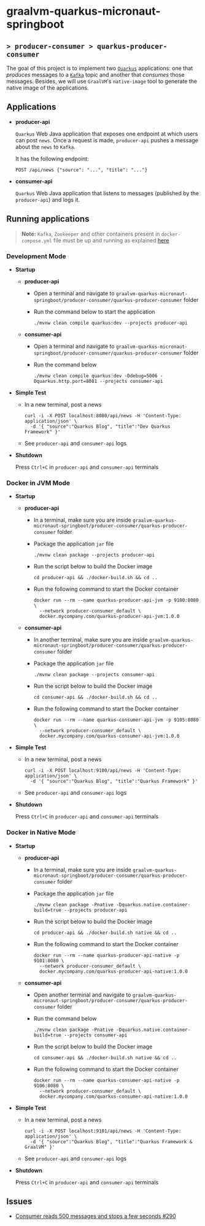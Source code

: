 # graalvm-quarkus-micronaut-springboot
## `> producer-consumer > quarkus-producer-consumer`

The goal of this project is to implement two [`Quarkus`](https://quarkus.io/) applications: one that _produces_ messages to a [`Kafka`](https://kafka.apache.org/) topic and another that _consumes_ those messages. Besides, we will use `GraalVM`'s `native-image` tool to generate the native image of the applications.

## Applications

- **producer-api**

  `Quarkus` Web Java application that exposes one endpoint at which users can post `news`. Once a request is made, `producer-api` pushes a message about the `news` to `Kafka`.

  It has the following endpoint:
  ```
  POST /api/news {"source": "...", "title": "..."}
  ```

- **consumer-api**

  `Quarkus` Web Java application that listens to messages (published by the `producer-api`) and logs it.

## Running applications

> **Note:** `Kafka`, `Zookeeper` and other containers present in `docker-compose.yml` file must be up and running as explained [here](https://github.com/ivangfr/graalvm-quarkus-micronaut-springboot/tree/master/producer-consumer#start-environment)

### Development Mode

- **Startup**

  - **producer-api**

    - Open a terminal and navigate to `graalvm-quarkus-micronaut-springboot/producer-consumer/quarkus-producer-consumer` folder

    - Run the command below to start the application
      ```
      ./mvnw clean compile quarkus:dev --projects producer-api
      ```

  - **consumer-api**

    - Open a terminal and navigate to `graalvm-quarkus-micronaut-springboot/producer-consumer/quarkus-producer-consumer` folder

    - Run the command below
      ```
      ./mvnw clean compile quarkus:dev -Ddebug=5006 -Dquarkus.http.port=8081 --projects consumer-api
      ```

- **Simple Test**

  - In a new terminal, post a news
    ```
    curl -i -X POST localhost:8080/api/news -H 'Content-Type: application/json' \
      -d '{ "source":"Quarkus Blog", "title":"Dev Quarkus Framework" }'
    ```
  - See `producer-api` and `consumer-api` logs

- **Shutdown**

  Press `Ctrl+C` in `producer-api` and `consumer-api` terminals

### Docker in JVM Mode

- **Startup**

  - **producer-api**

    - In a terminal, make sure you are inside `graalvm-quarkus-micronaut-springboot/producer-consumer/quarkus-producer-consumer` folder

    - Package the application `jar` file
      ```
      ./mvnw clean package --projects producer-api
      ```

    - Run the script below to build the Docker image
      ```
      cd producer-api && ./docker-build.sh && cd ..
      ```

    - Run the following command to start the Docker container
      ```
      docker run --rm --name quarkus-producer-api-jvm -p 9100:8080 \
        --network producer-consumer_default \
        docker.mycompany.com/quarkus-producer-api-jvm:1.0.0
      ```

  - **consumer-api**

    - In another terminal, make sure you are inside `graalvm-quarkus-micronaut-springboot/producer-consumer/quarkus-producer-consumer` folder

    - Package the application `jar` file
      ```
      ./mvnw clean package --projects consumer-api
      ```

    - Run the script below to build the Docker image
      ```
      cd consumer-api && ./docker-build.sh && cd ..
      ```

    - Run the following command to start the Docker container
      ```
      docker run --rm --name quarkus-consumer-api-jvm -p 9105:8080 \
        --network producer-consumer_default \
        docker.mycompany.com/quarkus-consumer-api-jvm:1.0.0
      ```

- **Simple Test**

  - In a new terminal, post a news
    ```
    curl -i -X POST localhost:9100/api/news -H 'Content-Type: application/json' \
      -d '{ "source":"Quarkus Blog", "title":"Quarkus Framework" }'
    ```
  - See `producer-api` and `consumer-api` logs

- **Shutdown**

  Press `Ctrl+C` in `producer-api` and `consumer-api` terminals


### Docker in Native Mode

- **Startup**

  - **producer-api**

    - In a terminal, make sure you are inside `graalvm-quarkus-micronaut-springboot/producer-consumer/quarkus-producer-consumer` folder

    - Package the application `jar` file
      ```
      ./mvnw clean package -Pnative -Dquarkus.native.container-build=true --projects producer-api
      ```

    - Run the script below to build the Docker image
      ```
      cd producer-api && ./docker-build.sh native && cd ..
      ```

    - Run the following command to start the Docker container
      ```
      docker run --rm --name quarkus-producer-api-native -p 9101:8080 \
        --network producer-consumer_default \
        docker.mycompany.com/quarkus-producer-api-native:1.0.0
      ```

  - **consumer-api**

    - Open another terminal and navigate to `graalvm-quarkus-micronaut-springboot/producer-consumer/quarkus-producer-consumer` folder

    - Run the command below
      ```
      ./mvnw clean package -Pnative -Dquarkus.native.container-build=true --projects consumer-api
      ```

    - Run the script below to build the Docker image
      ```
      cd consumer-api && ./docker-build.sh native && cd ..
      ```

    - Run the following command to start the Docker container
      ```
      docker run --rm --name quarkus-consumer-api-native -p 9106:8080 \
        --network producer-consumer_default \
        docker.mycompany.com/quarkus-consumer-api-native:1.0.0
      ```

- **Simple Test**

  - In a new terminal, post a news
    ```
    curl -i -X POST localhost:9101/api/news -H 'Content-Type: application/json' \
      -d '{ "source":"Quarkus Blog", "title":"Quarkus Framework & GraalVM" }'
    ```
  - See `producer-api` and `consumer-api` logs

- **Shutdown**

  Press `Ctrl+C` in `producer-api` and `consumer-api` terminals

## Issues

- [Consumer reads 500 messages and stops a few seconds #290](https://github.com/smallrye/smallrye-reactive-messaging/issues/290)
